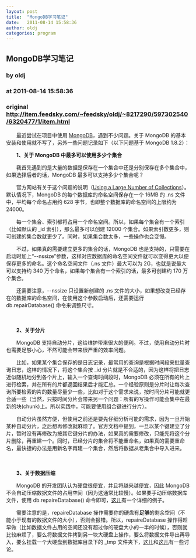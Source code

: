 ```yaml
---
layout: post
title:  "MongoDB学习笔记"
date:   2011-08-14 15:58:36
author: oldj
categories: program
---
```


## MongoDB学习笔记
### by oldj
### at 2011-08-14 15:58:36
### original <http://item.feedsky.com/~feedsky/oldj/~8217290/597302540/6320477/1/item.html>

<p>　　最近尝试在项目中使用 <a href="http://www.mongodb.org/">MongoDB</a>，遇到不少问题。关于 MongoDB 的基本安装和使用就不写了，另外一些问题记录如下（以下问题基于 MongoDB 1.8.2）：</p>

<p>　　<strong>1、关于 MongoDB 中最多可以使用多少个集合</strong></p>

<p>　　我首先遇到的是大量的数据是保存在一个集合中还是分别保存在多个集合中，如果选择后者的话，MongoDB 最多可以支持多少个集合呢？</p>

<p>　　官方网站有关于这个问题的说明（<a href="http://www.mongodb.org/display/DOCS/Using+a+Large+Number+of+Collections">Using a Large Number of Collections</a>）。默认情况下，MongoDB 的每个数据库的命名空间保存在一个 16MB 的 .ns 文件中，平均每个命名占用约 628 字节，也即整个数据库的命名空间的上限约为 24000。</p>

<p>　　每一个集合、索引都将占用一个命名空间。所以，如果每个集合有一个索引（比如默认的 _id 索引），那么最多可以创建 12000 个集合。如果索引数更多，则可创建的集合数就更少了。同时，如果集合数太多，一些操作也会变慢。</p>

<p>　　不过，如果真的需要建立更多的集合的话，MongoDB 也是支持的，只需要在启动时加上“--nssize”参数，这样对应数据库的命名空间文件就可以变得更大以便保存更多的命名。这个命名空间文件（.ns 文件）最大可以为 2G，也就是说最大可以支持约 340 万个命名，如果每个集合有一个索引的话，最多可创建约 170 万个集合。</p>

<p>　　还需要注意，--nssize 只设置新创建的 .ns 文件的大小，如果想改变已经存在的数据库的命名空间，在使用这个参数启动后，还需要运行 db.repairDatabase() 命令来调整尺寸。</p>

<p>　　</p>

<p>　　<strong>2、关于分片</strong></p>

<p>　　MongoDB 支持自动分片，这给维护带来很大的便利。不过，使用自动分片时也需要足够小心，不然可能会带来很严重的效率问题。</p>

<p>　　比如，如果某个集合保存的是日志记录，最常用的查询是根据时间段来批量查询日志，这样的情况下，将这个集合按 _id 分片就是不合适的，因为这样将把日志近似随机地分到各个片上，输入一个查询时间段时，MongoDB 必须在所有的片上进行检索，并在所有的片都返回结果后才能汇总。一个经验原则是分片时让每次查询所要检索的片的数量尽量少一些，比如对于这个需求来说，按时间分片可能就更合适一些（当然，只按时间分片会带来另一个问题：所有的写操作可能会集中在最新的块(chunk)上。所以实践中，可能要使用组合键进行分片）。</p>

<p>　　自动分片虽然方便，但使用之前还是要先仔细分析可能的需求，因为一旦开始某种自动分片，之后想再修改就麻烦了。官方文档中提到，一旦以某个键建立了分片，暂时没有再修改为按其它键分片的办法，如果真的需要修改，只能先将这个分片删除，再重建一个。同时，已经分片的集合将不能重命名，如果真的需要重命名，最快捷的办法是用新名字再建一个集合，然后将数据从老集合中导入进来。</p>

<p>　　</p>

<p>　　<strong>3、关于数据压缩</strong></p>

<p>　　MongoDB 的开发团队认为硬盘很便宜，并且将越来越便宜，因此 MongoDB 不会自动压缩数据文件的占用空间（因为这通常比较慢）。如果要手动压缩数据库文件，使用 db.repaireDatabase() 命令即可，<a href="http://blog.nosqlfan.com/html/1062.html">这儿</a>有一个详细的例子。</p>

<p>　　需要注意的是，repaireDatabase 操作需要你的硬盘有<strong>足够</strong>的剩余空间（不能小于现有的数据文件的大小），否则会报错。所以，repaireDatabase 操作得趁早做（比如数据文件占用的空间还没有超过你的硬盘大小的一半的时候），否则就比较麻烦了，要么将数据文件拷到另一块大硬盘上操作，要么将数据文件导出再导入，要么挂载一个大硬盘到数据库目录下的 _tmp 文件夹下，<a href="http://groups.google.com/group/mongodb-user/browse_thread/thread/efb9ed41e58a244e">这儿</a>和<a href="http://stackoverflow.com/questions/2966687/reducing-mongodb-database-file-size">这儿</a>有一些讨论。</p><img src="http://www1.feedsky.com/t1/597302540/oldj/feedsky/s.gif?r=http://item.feedsky.com/~feedsky/oldj/~8217290/597302540/6320477/1/item.html" border="0" height="0" width="0">